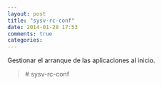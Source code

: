 ```yaml
---
layout: post
title: "sysv-rc-conf"
date: 2014-01-28 17:53
comments: true
categories: 
---
```

Gestionar el arranque de las aplicaciones al inicio.

>\# sysv-rc-conf


